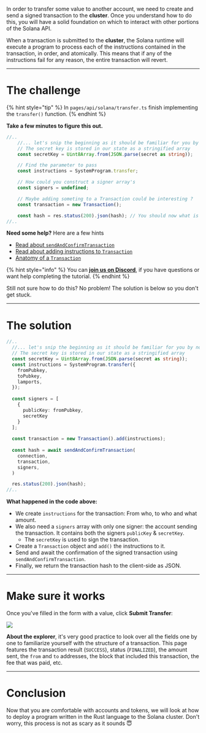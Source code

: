 In order to transfer some value to another account, we need to create and send a signed transaction to the **cluster**. Once you understand how to do this, you will have a solid foundation on which to interact with other portions of the Solana API.

When a transaction is submitted to the **cluster**, the Solana runtime will execute a program to process each of the instructions contained in the transaction, in order, and atomically. This means that if any of the instructions fail for any reason, the entire transaction will revert. 

----------------------------------

# The challenge

{% hint style="tip" %}
In `pages/api/solana/transfer.ts` finish implementing the `transfer()` function.
{% endhint %}

**Take a few minutes to figure this out.**

```typescript
//..
    //... let's snip the beginning as it should be familiar for you by now!
    // The secret key is stored in our state as a stringified array
    const secretKey = Uint8Array.from(JSON.parse(secret as string));

    // Find the parameter to pass
    const instructions = SystemProgram.transfer;

    // How could you construct a signer array's
    const signers = undefined;

    // Maybe adding someting to a Transaction could be interesting ?
    const transaction = new Transaction();

    const hash = res.status(200).json(hash); // You should now what is expected here.
//..
```

**Need some help?** Here are a few hints
* [Read about `sendAndConfirmTransaction`](https://solana-labs.github.io/solana-web3.js/modules.html#sendAndConfirmTransaction)  
* [Read about adding instructions to `Transaction`](https://solana-labs.github.io/solana-web3.js/classes/Transaction.html#add)  
* [Anatomy of a `Transaction`](https://docs.solana.com/developing/programming-model/transactions)

{% hint style="info" %}
You can [**join us on Discord**](https://discord.gg/fszyM7K), if you have questions or want help completing the tutorial.
{% endhint %}

Still not sure how to do this? No problem! The solution is below so you don't get stuck.

----------------------------------

# The solution

```typescript
//..
  //... let's snip the beginning as it should be familiar for you by now!
  // The secret key is stored in our state as a stringified array
  const secretKey = Uint8Array.from(JSON.parse(secret as string));
  const instructions = SystemProgram.transfer({
    fromPubkey,
    toPubkey,
    lamports,
  });
  
  const signers = [
    {
      publicKey: fromPubkey,
      secretKey
    }
  ];
  
  const transaction = new Transaction().add(instructions);
  
  const hash = await sendAndConfirmTransaction(
    connection,
    transaction,
    signers,
  )

  res.status(200).json(hash);
//..
```

**What happened in the code above:**
 
* We create `instructions` for the transaction: From who, to who and what amount.
* We also need a `signers` array with only one signer: the account sending the transaction. It contains both the signers `publicKey` & `secretKey`. 
  * The `secretKey` is used to sign the transaction.
* Create a `Transaction` object and `add()` the instructions to it.
* Send and await the confirmation of the signed transaction using `sendAndConfirmTransaction`.
* Finally, we return the transaction hash to the client-side as JSON.

----------------------------------

# Make sure it works

Once you've filled in the form with a value, click **Submit Transfer**: 

![](../../../.gitbook/assets/pathways/solana/solana-transfer.gif)

**About the explorer**, it's very good practice to look over all the fields one by one to familiarize yourself with the structure of a transaction. This page features the transaction result (`SUCCESS`), status (`FINALIZED`), the amount sent, the `from` and `to` addresses, the block that included this transaction, the fee that was paid, etc.

----------------------------------

# Conclusion

Now that you are comfortable with accounts and tokens, we will look at how to deploy a program written in the Rust language to the Solana cluster. Don't worry, this process is not as scary as it sounds 😇
